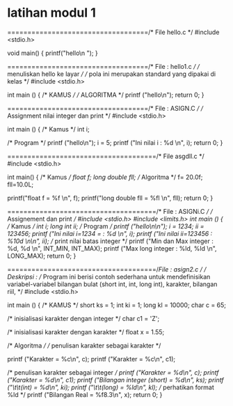 # latihan modul 1
===================================/* File hello.c */
#include <stdio.h>

void main()
{
   printf("hello\n ");
}

===================================/* File : hello1.c */
/* menuliskan hello ke layar */
/* pola ini merupakan standard yang dipakai di kelas */
#include <stdio.h>

int main ()
{
/* KAMUS */
/* ALGORITMA */
    printf ("hello\n");
return 0;
}

===================================/* File : ASIGN.C */
/* Assignment nilai integer dan print */
#include <stdio.h>

int main ()
{
/* Kamus */
int i;

/* Program */
printf ("hello\n");
i = 5;
printf ("Ini nilai i : %d \n", i);
return 0;
}


=====================================/* File asgdll.c */
#include <stdio.h>

int main()
{ /* Kamus */
float f;
long double fll;
/* Algoritma */
f= 20.0f;
fll=10.0L;

printf("float f = %f \n", f);
printf("long double fll = %fl \n", fll);
return 0;
}

=====================================/* File : ASIGNi.C */
/* Assignement dan print */
#include <stdio.h>
#include <limits.h>
int
main ()
{
/* Kamus */
int i;
long int ii;
/* Program */
   printf ("hello\n\n");
   i = 1234;
  ii = 123456;
  printf ("Ini nilai i=1234 = : %d \n", i);
  printf ("Ini nilai ii=123456 : %10d \n\n", ii);
/* print nilai batas integer */
  printf ("Min dan Max integer : %d, %d \n", INT_MIN, INT_MAX);
  printf ("Max long integer : %ld, %ld \n", LONG_MAX);
return 0;
}

=====================================/*File : asign2.c */
/* Deskripsi :
/* Program ini berisi contoh sederhana untuk mendefinisikan
 variabel-variabel bilangan bulat (short int, int, long int),
 karakter, bilangan riil, */
#include <stdio.h>

int main ()
{
/* KAMUS */
short ks = 1;
int ki = 1;
long kl = 10000;
char c = 65;

/* inisialisasi karakter dengan integer */
char c1 = 'Z';

/* inisialisasi karakter dengan karakter */
float x = 1.55;

/* Algoritma */
/* penulisan karakter sebagai karakter */

printf ("Karakter = %c\n", c);
printf ("Karakter = %c\n", c1);

/* penulisan karakter sebagai integer */
printf ("Karakter = %d\n", c);
printf ("Karakter = %d\n", c1);
printf ("Bilangan integer (short) = %d\n", ks);
printf ("\t\t(int) = %d\n", ki);
printf ("\t\t(long) = %ld\n", kl);   /* perhatikan format %ld */
printf ("Bilangan Real = %f8.3\n", x);
return 0;
}

